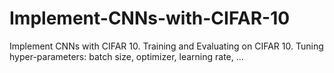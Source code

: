 # Implement-CNNs-with-CIFAR-10
Implement CNNs with CIFAR 10. Training and Evaluating on CIFAR 10. Tuning hyper-parameters: batch size, optimizer, learning rate, ...
